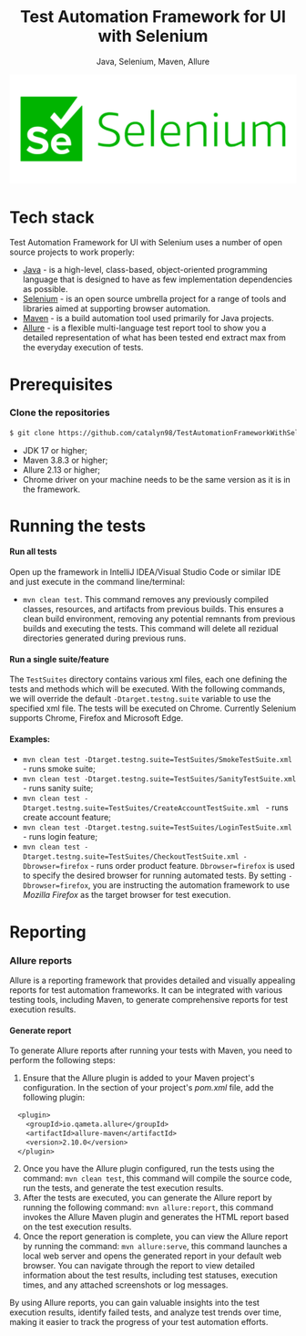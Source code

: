 <h1 align="center">
    Test Automation Framework for UI with Selenium
</h1>
<p align="center">
    Java, Selenium, Maven, Allure 
</p>

<p align="center">
    <img src="https://github.com/catalyn98/TestAutomationFrameworkWithSelenium/blob/main/selenium.png" />
</p>

# Tech stack
Test Automation Framework for UI with Selenium uses a number of open source projects to work properly:
* [Java](https://www.java.com/en/) - is a high-level, class-based, object-oriented programming language that is designed to have as few implementation dependencies as possible.
* [Selenium](https://www.selenium.dev) - is an open source umbrella project for a range of tools and libraries aimed at supporting browser automation.
* [Maven](https://maven.apache.org) - is a build automation tool used primarily for Java projects.
* [Allure](https://docs.qameta.io/allure/) - is a flexible multi-language test report tool to show you a detailed representation of what has been tested end extract max from the everyday execution of tests.

# Prerequisites
### Clone the repositories
```sh
$ git clone https://github.com/catalyn98/TestAutomationFrameworkWithSelenium.git
```
* JDK 17 or higher;
* Maven 3.8.3 or higher;
* Allure 2.13 or higher;
* Chrome driver on your machine needs to be the same version as it is in the framework.

# Running the tests
#### Run all tests 
Open up the framework in IntelliJ IDEA/Visual Studio Code or similar IDE and just execute in the command line/terminal: 
- `mvn clean test`. This command removes any previously compiled classes, resources, and artifacts from previous builds. This ensures a clean build environment, removing any potential remnants from previous builds and executing the tests.
This command will delete all rezidual directories generated during previous runs.

#### Run a single suite/feature  
The `TestSuites` directory contains various xml files, each one defining the tests and methods which will be executed. 
With the following commands, we will override the default `-Dtarget.testng.suite` variable to use the specified xml file. The tests will be executed on Chrome. Currently Selenium supports Chrome, Firefox and Microsoft Edge. 

#### Examples:  
- `mvn clean test -Dtarget.testng.suite=TestSuites/SmokeTestSuite.xml ` - runs smoke suite;
- `mvn clean test -Dtarget.testng.suite=TestSuites/SanityTestSuite.xml ` - runs sanity suite;
- `mvn clean test -Dtarget.testng.suite=TestSuites/CreateAccountTestSuite.xml ` - runs create account feature;
- `mvn clean test -Dtarget.testng.suite=TestSuites/LoginTestSuite.xml` - runs login feature;
- `mvn clean test -Dtarget.testng.suite=TestSuites/CheckoutTestSuite.xml -Dbrowser=firefox` - runs order product feature. `Dbrowser=firefox` is used to specify the desired browser for running automated tests. By setting `-Dbrowser=firefox`, you are instructing the automation framework to use *Mozilla Firefox* as the target browser for test execution. 

# Reporting
### Allure reports
Allure is a reporting framework that provides detailed and visually appealing reports for test automation frameworks. It can be integrated with various testing tools, including Maven, to generate comprehensive reports for test execution results.
#### Generate report  
To generate Allure reports after running your tests with Maven, you need to perform the following steps:
1. Ensure that the Allure plugin is added to your Maven project's configuration. In the <plugins> section of your project's *pom.xml* file, add the following plugin:
```
  <plugin>
    <groupId>io.qameta.allure</groupId>
    <artifactId>allure-maven</artifactId>
    <version>2.10.0</version>
  </plugin>
```
2. Once you have the Allure plugin configured, run the tests using the command: `mvn clean test`, this command will compile the source code, run the tests, and generate the test execution results.
3. After the tests are executed, you can generate the Allure report by running the following command: `mvn allure:report`, this command invokes the Allure Maven plugin and generates the HTML report based on the test execution results.
4. Once the report generation is complete, you can view the Allure report by running the command: `mvn allure:serve`, this command launches a local web server and opens the generated report in your default web browser. You can navigate through the report to view detailed information about the test results, including test statuses, execution times, and any attached screenshots or log messages.
<p>By using Allure reports, you can gain valuable insights into the test execution results, identify failed tests, and analyze test trends over time, making it easier to track the progress of your test automation efforts.</p>
